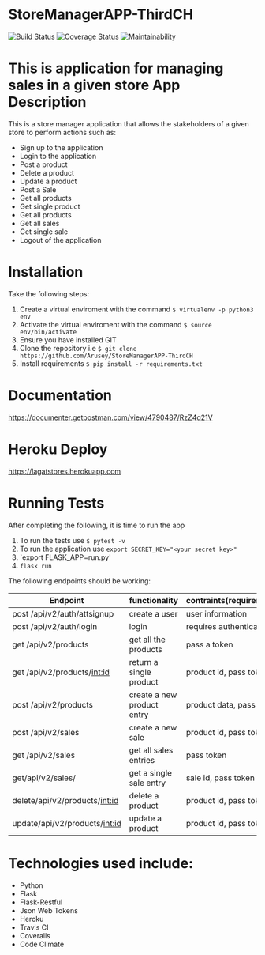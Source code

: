 # StoreManagerAPP-ThirdCH
[![Build Status](https://travis-ci.com/Arusey/StoreManagerAPP-ThirdCH.svg?branch=develop)](https://travis-ci.com/Arusey/StoreManagerAPP-ThirdCH)
[![Coverage Status](https://coveralls.io/repos/github/Arusey/StoreManagerAPP-ThirdCH/badge.svg?branch=develop)](https://coveralls.io/github/Arusey/StoreManagerAPP-ThirdCH?branch=develop)
[![Maintainability](https://api.codeclimate.com/v1/badges/b4e9e82c81b8959c52cc/maintainability)](https://codeclimate.com/github/Arusey/StoreManagerAPP-ThirdCH/maintainability)


This is application for managing sales in a given store
App Description
===============
This is a store manager application that allows the stakeholders of a given store to perform actions such as:
* Sign up to the application
* Login to the application
* Post a product
* Delete a product
* Update a product
* Post a Sale
* Get all products
* Get single product
* Get all products
* Get all sales
* Get single sale
* Logout of the application

Installation
============

Take the following steps:
1. Create a virtual enviroment with the command `$ virtualenv -p python3 env`
1. Activate the virtual enviroment with the command `$ source env/bin/activate`
1. Ensure you have installed GIT
1. Clone the repository i.e `$ git clone https://github.com/Arusey/StoreManagerAPP-ThirdCH`
1. Install requirements `$ pip install -r requirements.txt`

Documentation
=============
https://documenter.getpostman.com/view/4790487/RzZ4q21V

Heroku Deploy
=============
https://lagatstores.herokuapp.com

Running Tests
=============
After completing the following, it is time to run the app
1. To run the tests use `$ pytest -v`
1. To run the application use `export SECRET_KEY="<your secret key>"`
1. `export FLASK_APP=run.py'
1. `flask run`

The following endpoints should be working:

|Endpoint|functionality|contraints(requirements)|
|-------|-------------|----------|
|post /api/v2/auth/attsignup|create a user|user information|
|post /api/v2/auth/login | login |requires authentication |
|get /api/v2/products| get all the products| pass a token |
|get /api/v2/products/<int:id>|return a single product| product id, pass token|
|post /api/v2/products | create a new product entry| product data, pass token|
|post /api/v2/sales | create a new sale| product id, pass token|
|get /api/v2/sales | get all sales entries| pass token|
|get/api/v2/sales/<saleid>|get a single sale entry| sale id, pass token|ad
|delete/api/v2/products/<int:id> | delete a product | product id, pass token
|update/api/v2/products/<int:id> | update a product | product id, pass token


 Technologies used include:
 ==========================
 * Python
 * Flask
 * Flask-Restful
 * Json Web Tokens
 * Heroku
 * Travis CI
 * Coveralls
 * Code Climate

